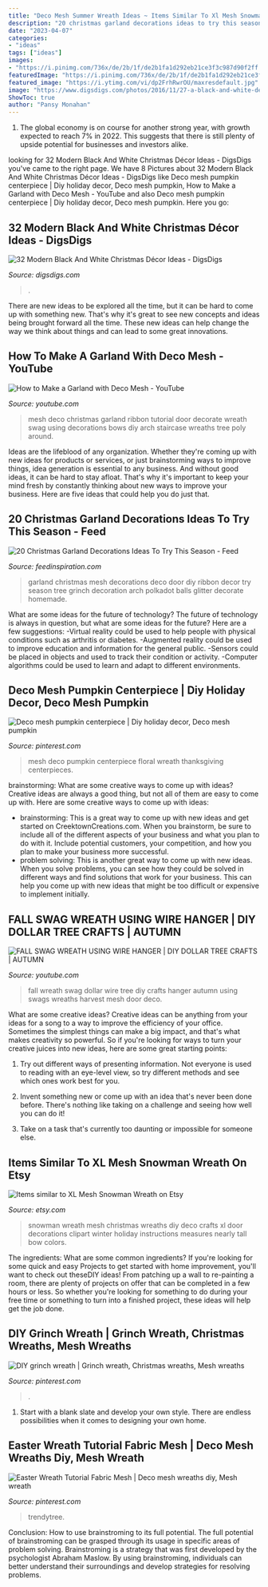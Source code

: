 ```yaml
---
title: "Deco Mesh Summer Wreath Ideas ~ Items Similar To Xl Mesh Snowman Wreath On Etsy"
description: "20 christmas garland decorations ideas to try this season"
date: "2023-04-07"
categories:
- "ideas"
tags: ["ideas"]
images:
- "https://i.pinimg.com/736x/de/2b/1f/de2b1fa1d292eb21ce3f3c987d90f2ff.jpg"
featuredImage: "https://i.pinimg.com/736x/de/2b/1f/de2b1fa1d292eb21ce3f3c987d90f2ff.jpg"
featured_image: "https://i.ytimg.com/vi/dp2FrhRwrOU/maxresdefault.jpg"
image: "https://www.digsdigs.com/photos/2016/11/27-a-black-and-white-deco-mesh-wreath-with-snowflakes.jpg"
ShowToc: true
author: "Pansy Monahan"
---
```



1. The global economy is on course for another strong year, with growth expected to reach 7% in 2022. This suggests that there is still plenty of upside potential for businesses and investors alike.

	

		
looking for 32 Modern Black And White Christmas Décor Ideas - DigsDigs you've came to the right page. We have 8 Pictures about 32 Modern Black And White Christmas Décor Ideas - DigsDigs like Deco mesh pumpkin centerpiece | Diy holiday decor, Deco mesh pumpkin, How to Make a Garland with Deco Mesh - YouTube and also Deco mesh pumpkin centerpiece | Diy holiday decor, Deco mesh pumpkin. Here you go:
		
    
## 32 Modern Black And White Christmas Décor Ideas - DigsDigs

<img loading=lazy src="https://www.digsdigs.com/photos/2016/11/27-a-black-and-white-deco-mesh-wreath-with-snowflakes.jpg" onerror="this.onerror=null;this.src='https://tse4.mm.bing.net/th?id=OIP.gwfY51bnN_7kq7Wv29qDYwHaJ4&amp;pid=15.1';" alt="32 Modern Black And White Christmas Décor Ideas - DigsDigs">

_Source: digsdigs.com_

>. 

	

There are new ideas to be explored all the time, but it can be hard to come up with something new. That's why it's great to see new concepts and ideas being brought forward all the time. These new ideas can help change the way we think about things and can lead to some great innovations.

    
## How To Make A Garland With Deco Mesh - YouTube

<img loading=lazy src="http://i.ytimg.com/vi/RwIQ8VAa9Zk/maxresdefault.jpg" onerror="this.onerror=null;this.src='https://tse2.mm.bing.net/th?id=OIP.TyGuuqRsGoMKk_ADfZELeQHaEK&amp;pid=15.1';" alt="How to Make a Garland with Deco Mesh - YouTube">

_Source: youtube.com_

>mesh deco christmas garland ribbon tutorial door decorate wreath swag using decorations bows diy arch staircase wreaths tree poly around. 

	

Ideas are the lifeblood of any organization. Whether they're coming up with new ideas for products or services, or just brainstorming ways to improve things, idea generation is essential to any business. And without good ideas, it can be hard to stay afloat. That's why it's important to keep your mind fresh by constantly thinking about new ways to improve your business. Here are five ideas that could help you do just that.

    
## 20 Christmas Garland Decorations Ideas To Try This Season - Feed

<img loading=lazy src="http://feedinspiration.com/wp-content/uploads/2016/09/Christmas-deco-mesh-garland.jpg" onerror="this.onerror=null;this.src='https://tse3.mm.bing.net/th?id=OIP.5QtrLBS9EHshrg-Ru5ILkQHaJ4&amp;pid=15.1';" alt="20 Christmas Garland Decorations Ideas To Try This Season - Feed">

_Source: feedinspiration.com_

>garland christmas mesh decorations deco door diy ribbon decor try season tree grinch decoration arch polkadot balls glitter decorate homemade. 

	

What are some ideas for the future of technology?
The future of technology is always in question, but what are some ideas for the future? Here are a few suggestions: 
-Virtual reality could be used to help people with physical conditions such as arthritis or diabetes. 
-Augmented reality could be used to improve education and information for the general public. 
-Sensors could be placed in objects and used to track their condition or activity. 
-Computer algorithms could be used to learn and adapt to different environments.

    
## Deco Mesh Pumpkin Centerpiece | Diy Holiday Decor, Deco Mesh Pumpkin

<img loading=lazy src="https://i.pinimg.com/736x/40/9f/94/409f94523196113076f2641cf9b93476.jpg" onerror="this.onerror=null;this.src='https://tse2.mm.bing.net/th?id=OIP.GS1jWllDyU-qxyMPXdODrQHaFj&amp;pid=15.1';" alt="Deco mesh pumpkin centerpiece | Diy holiday decor, Deco mesh pumpkin">

_Source: pinterest.com_

>mesh deco pumpkin centerpiece floral wreath thanksgiving centerpieces. 

	

brainstorming: What are some creative ways to come up with ideas?
Creative ideas are always a good thing, but not all of them are easy to come up with. Here are some creative ways to come up with ideas: 
- brainstorming: This is a great way to come up with new ideas and get started on CreektownCreations.com. When you brainstorm, be sure to include all of the different aspects of your business and what you plan to do with it. Include potential customers, your competition, and how you plan to make your business more successful.
- problem solving: This is another great way to come up with new ideas. When you solve problems, you can see how they could be solved in different ways and find solutions that work for your business. This can help you come up with new ideas that might be too difficult or expensive to implement initially.

    
## FALL SWAG WREATH USING WIRE HANGER | DIY DOLLAR TREE CRAFTS | AUTUMN

<img loading=lazy src="https://i.ytimg.com/vi/dp2FrhRwrOU/maxresdefault.jpg" onerror="this.onerror=null;this.src='https://tse3.mm.bing.net/th?id=OIP.IFX28LIwLhcJHQac9EH8VgHaEK&amp;pid=15.1';" alt="FALL SWAG WREATH USING WIRE HANGER | DIY DOLLAR TREE CRAFTS | AUTUMN">

_Source: youtube.com_

>fall wreath swag dollar wire tree diy crafts hanger autumn using swags wreaths harvest mesh door deco. 

	

What are some creative ideas?
Creative ideas can be anything from your ideas for a song to a way to improve the efficiency of your office. Sometimes the simplest things can make a big impact, and that's what makes creativity so powerful. So if you're looking for ways to turn your creative juices into new ideas, here are some great starting points: 
1. Try out different ways of presenting information. Not everyone is used to reading with an eye-level view, so try different methods and see which ones work best for you.

2. Invent something new or come up with an idea that's never been done before. There's nothing like taking on a challenge and seeing how well you can do it!

3. Take on a task that's currently too daunting or impossible for someone else.

    
## Items Similar To XL Mesh Snowman Wreath On Etsy

<img loading=lazy src="https://img0.etsystatic.com/036/0/10012698/il_570xN.659623942_3swo.jpg" onerror="this.onerror=null;this.src='https://tse3.mm.bing.net/th?id=OIP.OMDO7-OH0eDsPGLZ6jyfbAHaMf&amp;pid=15.1';" alt="Items similar to XL Mesh Snowman Wreath on Etsy">

_Source: etsy.com_

>snowman wreath mesh christmas wreaths diy deco crafts xl door decorations clipart winter holiday instructions measures nearly tall bow colors. 

	

The ingredients: What are some common ingredients?
If you're looking for some quick and easy Projects to get started with home improvement, you'll want to check out theseDIY ideas! From patching up a wall to re-painting a room, there are plenty of projects on offer that can be completed in a few hours or less. So whether you're looking for something to do during your free time or something to turn into a finished project, these ideas will help get the job done.

    
## DIY Grinch Wreath | Grinch Wreath, Christmas Wreaths, Mesh Wreaths

<img loading=lazy src="https://i.pinimg.com/736x/de/2b/1f/de2b1fa1d292eb21ce3f3c987d90f2ff.jpg" onerror="this.onerror=null;this.src='https://tse3.mm.bing.net/th?id=OIP.9QI3ebDo2tehQQYYNFFi2gHaJ3&amp;pid=15.1';" alt="DIY grinch wreath | Grinch wreath, Christmas wreaths, Mesh wreaths">

_Source: pinterest.com_

>. 

	

1. Start with a blank slate and develop your own style. There are endless possibilities when it comes to designing your own home.

    
## Easter Wreath Tutorial Fabric Mesh | Deco Mesh Wreaths Diy, Mesh Wreath

<img loading=lazy src="https://i.pinimg.com/736x/ee/c9/d9/eec9d9d5c008220c335804d46a1ad5e8.jpg" onerror="this.onerror=null;this.src='https://tse3.mm.bing.net/th?id=OIP.r2Rcx91XGFnxt9syOuXA0AHaIT&amp;pid=15.1';" alt="Easter Wreath Tutorial Fabric Mesh | Deco mesh wreaths diy, Mesh wreath">

_Source: pinterest.com_

>trendytree. 

	

Conclusion: How to use brainstroming to its full potential.
The full potential of brainstroming can be grasped through its usage in specific areas of problem solving. Brainstroming is a strategy that was first developed by the psychologist Abraham Maslow. By using brainstroming, individuals can better understand their surroundings and develop strategies for resolving problems.

